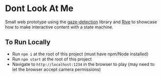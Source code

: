 # Dont Look At Me

Small web prototype using the [gaze-detection](https://github.com/charliegerard/gaze-detection) library and [Rive](https://rive.app) to showcase how to make interactive content with a state machine.

## To Run Locally

- Run `npm i` at the root of this project (must have npm/Node installed)
- Run `npm start` at the root of this project
- Navigate to `http://localhost:1234` in the browser to play (may need to let the browser accept camera permissions)
